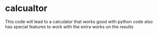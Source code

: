 # calcualtor
This code will lead to a calculator that works good with python code also has special features to work with the extra works on the results
